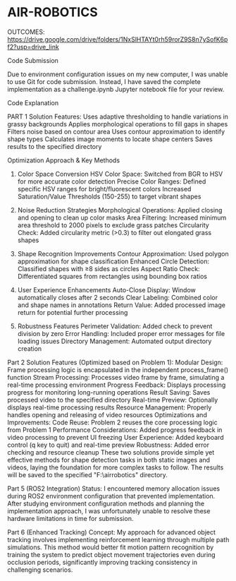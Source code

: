 # AIR-ROBOTICS
OUTCOMES: https://drive.google.com/drive/folders/1NxSlHTAYt0rh59rorZ9S8n7ySofK6pf2?usp=drive_link


Code Submission

Due to environment configuration issues on my new computer, I was unable to use Git for code submission. Instead, I have saved the complete implementation as a challenge.ipynb Jupyter notebook file for your review.


Code Explanation

PART 1 Solution Features:
Uses adaptive thresholding to handle variations in grassy backgrounds
Applies morphological operations to fill gaps in shapes
Filters noise based on contour area
Uses contour approximation to identify shape types
Calculates image moments to locate shape centers
Saves results to the specified directory

Optimization Approach & Key Methods
1. Color Space Conversion
HSV Color Space: Switched from BGR to HSV for more accurate color detection
Precise Color Ranges: Defined specific HSV ranges for bright/fluorescent colors
Increased Saturation/Value Thresholds (150-255) to target vibrant shapes

2. Noise Reduction Strategies
Morphological Operations: Applied closing and opening to clean up color masks
Area Filtering: Increased minimum area threshold to 2000 pixels to exclude grass patches
Circularity Check: Added circularity metric (>0.3) to filter out elongated grass shapes

4. Shape Recognition Improvements
Contour Approximation: Used polygon approximation for shape classification
Enhanced Circle Detection: Classified shapes with ≥8 sides as circles
Aspect Ratio Check: Differentiated squares from rectangles using bounding box ratios

5. User Experience Enhancements
Auto-Close Display: Window automatically closes after 2 seconds
Clear Labeling: Combined color and shape names in annotations
Return Value: Added processed image return for potential further processing

6. Robustness Features
Perimeter Validation: Added check to prevent division by zero
Error Handling: Included proper error messages for file loading issues
Directory Management: Automated output directory creation

Part 2 Solution Features (Optimized based on Problem 1):
Modular Design: Frame processing logic is encapsulated in the independent process_frame() function
Stream Processing: Processes video frame by frame, simulating a real-time processing environment
Progress Feedback: Displays processing progress for monitoring long-running operations
Result Saving: Saves processed video to the specified directory
Real-time Preview: Optionally displays real-time processing results
Resource Management: Properly handles opening and releasing of video resources
Optimizations and Improvements:
Code Reuse: Problem 2 reuses the core processing logic from Problem 1
Performance Considerations: Added progress feedback in video processing to prevent UI freezing
User Experience: Added keyboard control (q key to quit) and real-time preview
Robustness: Added error checking and resource cleanup
These two solutions provide simple yet effective methods for shape detection tasks in both static images and videos, laying the foundation for more complex tasks to follow. The results will be saved to the specified "F:\airrobotics" directory.


Part 5 (ROS2 Integration) Status:
I encountered memory allocation issues during ROS2 environment configuration that prevented implementation. After studying environment configuration methods and planning the implementation approach, I was unfortunately unable to resolve these hardware limitations in time for submission.

Part 6 (Enhanced Tracking) Concept:
My approach for advanced object tracking involves implementing reinforcement learning through multiple path simulations. This method would better fit motion pattern recognition by training the system to predict object movement trajectories even during occlusion periods, significantly improving tracking consistency in challenging scenarios.
